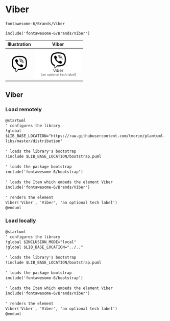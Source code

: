 # Viber


```text
fontawesome-6/Brands/Viber
```

```text
include('fontawesome-6/Brands/Viber')
```



| Illustration | Viber |
| :---: | :---: |
| ![illustration for Illustration](../../fontawesome-6/Brands/Viber.png) | ![illustration for Viber](../../fontawesome-6/Brands/Viber.Local.png) |




## Viber

### Load remotely
```plantuml
@startuml
' configures the library
!global $LIB_BASE_LOCATION="https://raw.githubusercontent.com/tmorin/plantuml-libs/master/distribution"

' loads the library's bootstrap
!include $LIB_BASE_LOCATION/bootstrap.puml

' loads the package bootstrap
include('fontawesome-6/bootstrap')

' loads the Item which embeds the element Viber
include('fontawesome-6/Brands/Viber')

' renders the element
Viber('Viber', 'Viber', 'an optional tech label')
@enduml
```

### Load locally
```plantuml
@startuml
' configures the library
!global $INCLUSION_MODE="local"
!global $LIB_BASE_LOCATION="../.."

' loads the library's bootstrap
!include $LIB_BASE_LOCATION/bootstrap.puml

' loads the package bootstrap
include('fontawesome-6/bootstrap')

' loads the Item which embeds the element Viber
include('fontawesome-6/Brands/Viber')

' renders the element
Viber('Viber', 'Viber', 'an optional tech label')
@enduml
```


